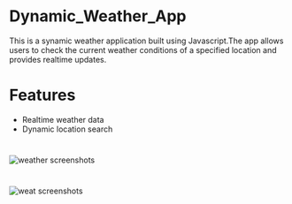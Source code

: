 # Dynamic_Weather_App
This is a synamic weather application built using Javascript.The app allows users to check the current weather conditions of a specified location and provides realtime updates.
# Features
* Realtime weather data
* Dynamic location search
  
 # 
![weather screenshots](https://github.com/AlinaRizvi28/Dynamic_Weather_App/assets/113281232/dfef8c0d-0741-4ec5-a002-14ca4bd95932)


#
![weat screenshots](https://github.com/AlinaRizvi28/Dynamic_Weather_App/assets/113281232/a5bef80f-a8d2-459d-8fc7-b671962b4474)
